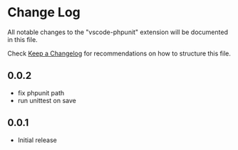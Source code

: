 # Change Log
All notable changes to the "vscode-phpunit" extension will be documented in this file.

Check [Keep a Changelog](http://keepachangelog.com/) for recommendations on how to structure this file.

## 0.0.2
- fix phpunit path
- run unittest on save

## 0.0.1
- Initial release